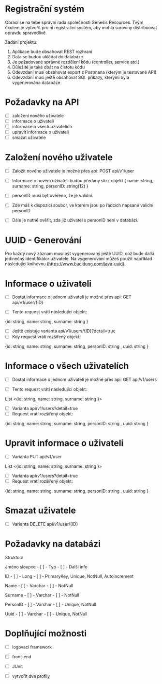 # Registrační systém
Obrací se na tebe správní rada společnosti Genesis Resources. Tvým úkolem je vytvořit pro ni registrační systém, aby mohla suroviny distribuovat opravdu spravedlivě.

Zadání projektu:

1. Aplikace bude obsahovat REST rozhraní
2. Data se budou ukládat do databáze
3. Je požadované správné rozdělení kódu (controller, service atd.)
4. Důležité je také dbát na čistotu kódu
5. Odevzdaní musí obsahovat export z Postmana (kterým je testované API)
6. Odevzdání musí ještě obsahovat SQL příkazy, kterými byla vygenerována databáze
# Požadavky na API
- [ ] založení nového uživatele
- [ ] informace o uživateli
- [ ] informace o všech uživatelích
- [ ] upravit informace o uživateli
- [ ] smazat uživatele
# Založení nového uživatele
- [ ] Založit nového uživatele je možné přes api: POST api/v1/user

- [ ] Informace o novém uživateli budou předány skrz objekt
{ name: string, surname: string, personID: string(12) }

- [ ] personID musí být ověřeno, že je validní.
- [ ] Zde máš k dispozici soubor, ve kterém jsou po řádcích napsané validní personID
- [ ] Dále je nutné ověřit, zda již uživatel s personID není v databázi.
# UUID - Generování
Pro každý nový záznam musí být vygenerovaný ještě UUID, což bude další jedinečný identifikátor uživatele. Na vygenerování můžeš použít například následující knihovnu (https://www.baeldung.com/java-uuid).
# Informace o uživateli

- [ ] Dostat informace o jednom uživateli je možné přes api: GET api/v1/user/{ID}

- [ ] Tento request vrátí následující objekt:

{id: string, name: string, surname: string }

- [ ] Ještě existuje varianta api/v1/users/{ID}?detail=true
- [ ] Kdy request vrátí rozšířený objekt:

{id: string, name: string, surname: string, personID: string , uuid: string  }

# Informace o všech uživatelích

- [ ] Dostat informace o jednom uživateli je možné přes api: GET api/v1/users

- [ ] Tento request vrátí následující objekt:

List <{id: string, name: string, surname: string }>

- [ ] Varianta api/v1/users?detail=true
- [ ] Request vrátí rozšířený objekt:

{id: string, name: string, surname: string, personID: string , uuid: string  }

# Upravit informace o uživateli
- [ ] Varianta PUT api/v1/user

List <{id: string, name: string, surname: string }>

- [ ] Varianta api/v1/users?detail=true
- [ ] Request vrátí rozšířený objekt:

{id: string, name: string, surname: string, personID: string , uuid: string  }

# Smazat uživatele
- [ ] Varianta DELETE api/v1/user/{ID}

# Požadavky na databázi

Struktura

Jméno sloupce	  - [ ] -      Typ	       - [ ] -          Další info

ID	            - [ ] -      Long	     - [ ] -        PrimaryKey, Unique, NotNull, Autoincrement

Name	          - [ ] -      Varchar    - [ ] -        NotNull

Surname	        - [ ] -     Varchar	  - [ ] -          NotNull

PersonID	      - [ ] -      Varchar	   - [ ] -      Unique, NotNull

Uuid	          - [ ] -      Varchar	   - [ ] -    Unique, NotNull

# Doplňující možnosti
- [ ] logovací framework
- [ ] front-end
- [ ] JUnit
- [ ] vytvořit dva profily






